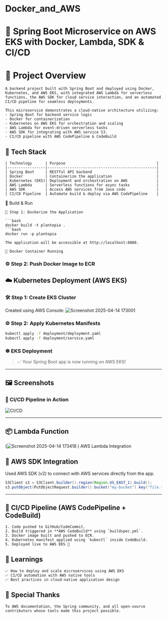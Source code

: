 # Docker_and_AWS

# 🚀 Spring Boot Microservice on AWS EKS with Docker, Lambda, SDK & CI/CD
# 📸 Project Overview
```
A backend project built with Spring Boot and deployed using Docker, Kubernetes, and AWS EKS, with integrated AWS Lambda for serverless functions, the AWS SDK for cloud service interaction, and an automated CI/CD pipeline for seamless deployments.

This microservice demonstrates a cloud-native architecture utilizing:
- Spring Boot for backend service logic
- Docker for containerization
- Kubernetes on AWS EKS for orchestration and scaling
- AWS Lambda for event-driven serverless tasks
- AWS SDK for integrating with AWS service S3.
- CI/CD pipeline with AWS CodePipeline & CodeBuild

```
## 🧰 Tech Stack
```
| Technology      | Purpose                                         |
|-----------------|-------------------------------------------------|
| Spring Boot     | RESTful API backend                             |
| Docker          | Containerize the application                    |
| Kubernetes (EKS)| Deployment and orchestration on AWS             |
| AWS Lambda      | Serverless functions for async tasks            |
| AWS SDK         | Access AWS services from Java code              |
| CI/CD Pipeline  | Automate build & deploy via AWS CodePipeline    |

```
🔨 Build & Run
```
🐳 Step 1: Dockerize the Application

```bash
docker build -t plantopia .
```bash
docker run -p plantopia

The application will be accessible at http://localhost:8080.

🧱 Docker Container Running
```

### ⚙️ Step 2: Push Docker Image to ECR


## ☁️ Kubernetes Deployment (AWS EKS)

### 🛠 Step 1: Create EKS Cluster

Created using AWS Console:
![Screenshot 2025-04-14 173001](https://github.com/user-attachments/assets/4468a09e-d65c-4df5-b4d3-e3579ac59cea)

### ⚙️ Step 2: Apply Kubernetes Manifests

```bash
kubectl apply -f deployment/deployment.yaml
kubectl apply -f deployment/service.yaml
```
### ☸️ EKS Deployment

> ✅ Your Spring Boot app is now running on AWS EKS!

---

## 🖼 Screenshots

### 📂 CI/CD Pipeline in Action
![CI/CD](screenshots/cicd-pipeline.png)

---

## 📦 Lambda Function 
(![Screenshot 2025-04-14 173418](https://github.com/user-attachments/assets/f873cf4f-030a-4645-bb6e-70538950d9f0)
)
AWS Lambda Integration



## 🔌 AWS SDK Integration

Used AWS SDK (v2) to connect with AWS services directly from the app.

```java
S3Client s3 = S3Client.builder().region(Region.US_EAST_1).build();
s3.putObject(PutObjectRequest.builder().bucket("my-bucket").key("file.txt").build(), Paths.get("file.txt"));
```

---

## 🚀 CI/CD Pipeline (AWS CodePipeline + CodeBuild)
```
1. Code pushed to GitHub/CodeCommit.
2. Build triggered in **AWS CodeBuild** using `buildspec.yml`.
3. Docker image built and pushed to ECR.
4. Kubernetes manifest applied using `kubectl` inside CodeBuild.
5. Deployed live to AWS EKS 🚀
```

## 🧠 Learnings
```
✅ How to deploy and scale microservices using AWS EKS
✅ CI/CD automation with AWS native tools
✅ Best practices in cloud-native application design
```

## 🙌 Special Thanks
```
To AWS documentation, the Spring community, and all open-source contributors whose tools made this project possible.
```
